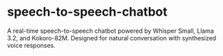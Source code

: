 # speech-to-speech-chatbot
A real-time speech-to-speech chatbot powered by Whisper Small, Llama 3.2, and Kokoro-82M. Designed for natural conversation with synthesized voice responses.
